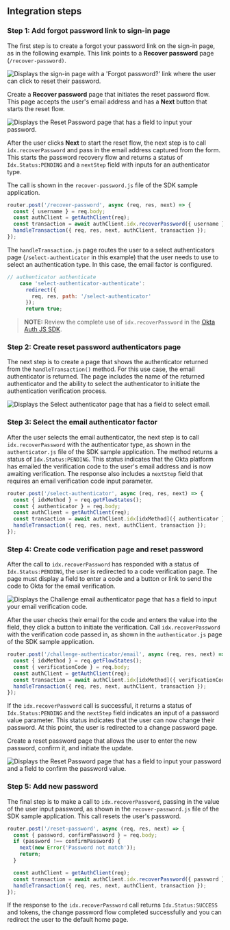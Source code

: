 ## Integration steps

### Step 1: Add forgot password link to sign-in page

The first step is to create a forgot your password link on the sign-in page, as in the following example. This link points to a **Recover password** page (`/recover-password)`.

<div class="common-image-format">

![Displays the sign-in page with a 'Forgot password?' link where the user can click to reset their password.](/img/oie-embedded-sdk/oie-embedded-sdk-use-case-simple-sign-on-screenshot-sign-in-nodejs.png)

</div>

Create a **Recover password** page that initiates the reset password flow. This page accepts the user's email address and has a **Next** button that starts the reset flow.

<div class="common-image-format">

![Displays the Reset Password page that has a field to input your password.](/img/oie-embedded-sdk/oie-embedded-sdk-use-case-pwd-recovery-screenshot-reset-nodejs.png)

</div>

After the user clicks **Next** to start the reset flow, the next step is to call `idx.recoverPassword` and pass in the email address captured from the form. This starts the password recovery flow and returns a status of `Idx.Status:PENDING` and a `nextStep` field with inputs for an authenticator type.

The call is shown in the `recover-password.js` file of the SDK sample application.

```JavaScript
router.post('/recover-password', async (req, res, next) => {
  const { username } = req.body;
  const authClient = getAuthClient(req);
  const transaction = await authClient.idx.recoverPassword({ username });
  handleTransaction({ req, res, next, authClient, transaction });
});
```

The `handleTransaction.js` page routes the user to a select authenticators page (`/select-authenticator` in this example) that the user needs to use to select an authentication type. In this case, the email factor is configured.

```JavaScript
// authenticator authenticate
    case 'select-authenticator-authenticate':
      redirect({
        req, res, path: '/select-authenticator'
      });
      return true;
```

>**NOTE:** Review the complete use of `idx.recoverPassword` in the [Okta Auth JS SDK](https://github.com/okta/okta-auth-js/blob/master/docs/idx.md#idxrecoverpassword).

### Step 2: Create reset password authenticators page

The next step is to create a page that shows the authenticator returned from the `handleTransaction()` method. For this use case, the email authenticator is returned. The page includes the name of the returned authenticator and the ability to select the authenticator to initiate the authentication verification process.

<div class="common-image-format">

![Displays the Select authenticator page that has a field to select email.](/img/oie-embedded-sdk/oie-embedded-sdk-use-case-pwd-recovery-screenshot-select-auth-nodejs.png)

</div>

### Step 3: Select the email authenticator factor

After the user selects the email authenticator, the next step is to call `idx.recoverPassword` with the authenticator type, as shown in the `authenticator.js` file of the SDK sample application. The method returns a status of `Idx.Status:PENDING`. This status indicates that the Okta platform has emailed the verification code to the user's email address and is now awaiting verification. The response also includes a `nextStep` field that requires an email verification code input parameter.

```JavaScript
router.post('/select-authenticator', async (req, res, next) => {
  const { idxMethod } = req.getFlowStates();
  const { authenticator } = req.body;
  const authClient = getAuthClient(req);
  const transaction = await authClient.idx[idxMethod]({ authenticator });
  handleTransaction({ req, res, next, authClient, transaction });
});
```

### Step 4: Create code verification page and reset password

After the call to `idx.recoverPassword` has responded with a status of `Idx.Status:PENDING`, the user is redirected to a code verification page. The page must display a field to enter a code and a button or link to send the code to Okta for the email verification.

<div class="common-image-format">

![Displays the Challenge email authenticator page that has a field to input your email verification code.](/img/oie-embedded-sdk/oie-embedded-sdk-use-case-pwd-recovery-screenshot-challenge-nodejs.png)

</div>

After the user checks their email for the code and enters the value into the field, they click a button to initiate the verification. Call `idx.recoverPassword` with the verification code passed in, as shown in the `authenticator.js` page of the SDK sample application.

```JavaScript
router.post('/challenge-authenticator/email', async (req, res, next) => {
  const { idxMethod } = req.getFlowStates();
  const { verificationCode } = req.body;
  const authClient = getAuthClient(req);
  const transaction = await authClient.idx[idxMethod]({ verificationCode });
  handleTransaction({ req, res, next, authClient, transaction });
});
```

If the `idx.recoverPassword` call is successful, it returns a status of `Idx.Status:PENDING` and the `nextStep` field indicates an input of a password value parameter. This status indicates that the user can now change their password. At this point, the user is redirected to a change password page.

Create a reset password page that allows the user to enter the new password, confirm it, and initiate the update.

<div class="common-image-format">

![Displays the Reset Password page that has a field to input your password and a field to confirm the password value.](/img/oie-embedded-sdk/oie-embedded-sdk-use-case-pwd-recovery-screenshot-set-password-nodejs.png)

</div>

### Step 5: Add new password

The final step is to make a call to `idx.recoverPassword`, passing in the value of the user input password, as shown in the `recover-password.js` file of the SDK sample application. This call resets the user's password.

```JavaScript
router.post('/reset-password', async (req, res, next) => {
  const { password, confirmPassword } = req.body;
  if (password !== confirmPassword) {
    next(new Error('Password not match'));
    return;
  }

  const authClient = getAuthClient(req);
  const transaction = await authClient.idx.recoverPassword({ password });
  handleTransaction({ req, res, next, authClient, transaction });
});
```

If the response to the `idx.recoverPassword` call returns `Idx.Status:SUCCESS` and tokens, the change password flow completed successfully and you can redirect the user to the default home page.
